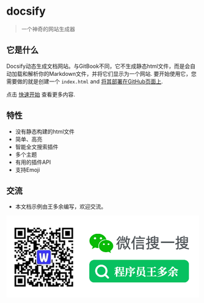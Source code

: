 # docsify

> 一个神奇的网站生成器

## 它是什么

Docsify动态生成文档网站。与GitBook不同，它不生成静态html文件，而是会自动加载和解析你的Markdown文件，并将它们显示为一个网站. 要开始使用它，您需要做的就是创建一个 `index.html` and [将其部署在GitHub页面上](deploy.md).

点击 [快速开始](quickstart.md) 查看更多内容.

## 特性

- 没有静态构建的html文件
- 简单、高亮
- 智能全文搜索插件
- 多个主题
- 有用的插件API
- 支持Emoji

## 交流

- 本文档示例由王多余编写，欢迎交流。

![公众号](_media/img.png)


